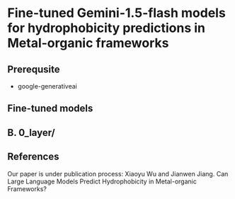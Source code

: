 # Fine-tuned Gemini-1.5-flash models for hydrophobicity predictions in Metal-organic frameworks

## Prerequsite
- google-generativeai

## Fine-tuned models

**B**. 0_layer/
- 


## References
Our paper is under publication process: Xiaoyu Wu and Jianwen Jiang. Can Large Language Models Predict Hydrophobicity in Metal-organic Frameworks?

